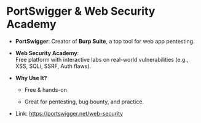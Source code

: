 # PortSwigger & Web Security Academy

- **PortSwigger**: Creator of **Burp Suite**, a top tool for web app pentesting.
    
- **Web Security Academy**:  
    Free platform with interactive labs on real-world vulnerabilities (e.g., XSS, SQLi, SSRF, Auth flaws).
    
- **Why Use It?**
    
    - Free & hands-on
                
    - Great for pentesting, bug bounty, and practice.
        
- Link: https://portswigger.net/web-security